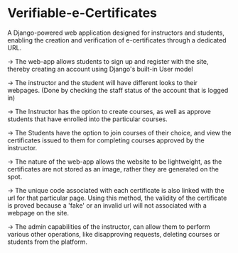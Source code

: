 # Verifiable-e-Certificates

A Django-powered web application designed for instructors and students, enabling the creation and verification of e-certificates through a dedicated URL.

-> The web-app allows students to sign up and register with the site, thereby creating an account using Django's built-in User model

-> The instructor and the student will have different looks to their webpages. (Done by checking the staff status of the account that is logged in)

-> The Instructor has the option to create courses, as well as approve students that have enrolled into the particular courses.

-> The Students have the option to join courses of their choice, and view the certificates issued to them for completing courses approved by the instructor.

-> The nature of the web-app allows the website to be lightweight, as the certificates are not stored as an image, rather they are generated on the spot.

-> The unique code associated with each certificate is also linked with the url for that particular page. Using this method, the validity of the certificate is proved because a 'fake' or an invalid url will not associated with a webpage on the site.

-> The admin capabilities of the instructor, can allow them to perform various other operations, like disapproving requests, deleting courses or students from the platform.
